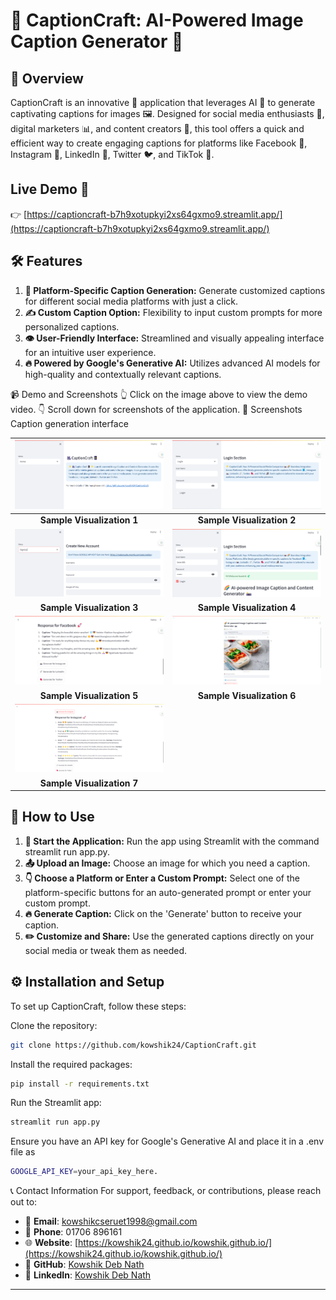 
# 🌟 CaptionCraft: AI-Powered Image Caption Generator 📸
## 🌈 Overview

CaptionCraft is an innovative 🚀 application that leverages AI 🤖 to generate captivating captions for images 🖼️. Designed for social media enthusiasts 📱, digital marketers 📊, and content creators 🎨, this tool offers a quick and efficient way to create engaging captions for platforms like Facebook 📘, Instagram 📸, LinkedIn 🔗, Twitter 🐦, and TikTok 🎵.

## Live Demo 🎥
👉 [https://captioncraft-b7h9xotupkyi2xs64gxmo9.streamlit.app/](https://captioncraft-b7h9xotupkyi2xs64gxmo9.streamlit.app/)


## 🛠️ Features
1. **📝 Platform-Specific Caption Generation:** Generate customized captions for different social media platforms with just a click.
2. **✍️ Custom Caption Option:** Flexibility to input custom prompts for more personalized captions.
3. **👁️ User-Friendly Interface:** Streamlined and visually appealing interface for an intuitive user experience.
4. **🔥 Powered by Google's Generative AI:** Utilizes advanced AI models for high-quality and contextually relevant captions.

📹 Demo and Screenshots
👆 Click on the image above to view the demo video.
👇 Scroll down for screenshots of the application.
📸 Screenshots
Caption generation interface

| ![Sample 1](images/sample_1.png) | ![Sample 2](images/sample_2.png) |
|:--------------------------------:|:--------------------------------:|
|     **Sample Visualization 1**   |     **Sample Visualization 2**   |
| ![Sample 3](images/sample_3.png) | ![Sample 4](images/sample_4.png) |
|     **Sample Visualization 3**   |     **Sample Visualization 4**   |
| ![Sample 5](images/sample_5.png) | ![Sample 6](images/sample_6.png) |
|     **Sample Visualization 5**   |     **Sample Visualization 6**   |
| ![Sample 7](images/sample_7.png) |  |
|     **Sample Visualization 7**   |  |




## 📘 How to Use
1. **🚀 Start the Application:** Run the app using Streamlit with the command streamlit run app.py.
2. **📤 Upload an Image:** Choose an image for which you need a caption.
3. **👇 Choose a Platform or Enter a Custom Prompt:** Select one of the platform-specific buttons for an auto-generated prompt or enter your custom prompt.
4. **🔥 Generate Caption:** Click on the 'Generate' button to receive your caption.
5. **✏️ Customize and Share:** Use the generated captions directly on your social media or tweak them as needed.


## ⚙️ Installation and Setup
To set up CaptionCraft, follow these steps:

Clone the repository: 
```bash
git clone https://github.com/kowshik24/CaptionCraft.git
```
Install the required packages:
```bash 
pip install -r requirements.txt
```
Run the Streamlit app: 
```bash
streamlit run app.py
```
Ensure you have an API key for Google's Generative AI and place it in a .env file as 
```bash
GOOGLE_API_KEY=your_api_key_here.
```
📞 Contact Information
For support, feedback, or contributions, please reach out to:

- 📧 **Email**: [kowshikcseruet1998@gmail.com](mailto:kowshikcseruet1998@gmail.com)
- 📱 **Phone**: 01706 896161
- 🌐 **Website**: [https://kowshik24.github.io/kowshik.github.io/](https://kowshik24.github.io/kowshik.github.io/)
- 🚀 **GitHub**: [Kowshik Deb Nath](https://github.com/kowshik24)
- 🤝 **LinkedIn**: [Kowshik Deb Nath](https://www.linkedin.com/in/kowshik-deb-nath-7a0a3a1a0/)
---
